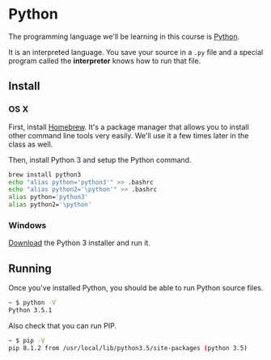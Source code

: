 # Python

The programming language we'll be learning in this course is [Python](https://www.python.org).

It is an interpreted language.
You save your source in a `.py` file and a special program called the **interpreter** knows how to run that file.

## Install

### OS X

First, install [Homebrew](http://brew.sh).
It's a package manager that allows you to install other command line tools very easily.
We'll use it a few times later in the class as well.

Then, install Python 3 and setup the Python command.

```bash
brew install python3
echo "alias python='python3'" >> .bashrc
echo "alias python2='\python'" >> .bashrc
alias python='python3'
alias python2='\python'
```

### Windows

[Download](https://www.python.org/downloads/) the Python 3 installer and run it.

## Running

Once you've installed Python, you should be able to run Python source files.

```bash
~ $ python -V
Python 3.5.1
```

Also check that you can run PIP.

```bash
~ $ pip -V
pip 8.1.2 from /usr/local/lib/python3.5/site-packages (python 3.5)
```
